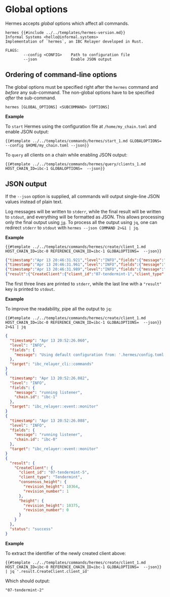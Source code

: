 # Global options

Hermes accepts _global_ options which affect all commands.

```shell
hermes {{#include ../../templates/hermes-version.md}}
Informal Systems <hello@informal.systems>
Implementation of `hermes`, an IBC Relayer developed in Rust.

FLAGS:
        --config <CONFIG>    Path to configuration file
        --json               Enable JSON output
```

## Ordering of command-line options

The global options must be specified right after the `hermes` command and _before_ any sub-command.
The non-global options have to be specified _after_ the sub-command.

```shell
hermes [GLOBAL_OPTIONS] <SUBCOMMAND> [OPTIONS]
```

__Example__

To `start` Hermes using the configuration file at `/home/my_chain.toml` and enable JSON output:

```shell
{{#template ../../templates/commands/hermes/start_1.md GLOBALOPTIONS=  --config $HOME/my_chain.toml --json}}
```

To `query` all clients on a chain while enabling JSON output:

```shell
{{#template ../../templates/commands/hermes/query/clients_1.md HOST_CHAIN_ID=ibc-1 GLOBALOPTIONS=  --json}}
```

## JSON output

If the `--json` option is supplied, all commands will output single-line JSON values instead of plain text.

Log messages will be written to `stderr`, while the final result will be written to `stdout`, and everything
will be formatted as JSON.
This allows processing only the final output using [`jq`](https://stedolan.github.io/jq/).
To process all the output using `jq`, one can redirect `stderr` to `stdout` with `hermes --json COMMAND 2>&1 | jq`.

__Example__

```shell
{{#template ../../templates/commands/hermes/create/client_1.md HOST_CHAIN_ID=ibc-0 REFERENCE_CHAIN_ID=ibc-1 GLOBALOPTIONS=  --json}}
```

```json
{"timestamp":"Apr 13 20:46:31.921","level":"INFO","fields":{"message":"Using default configuration from: '.hermes/config.toml'"},"target":"ibc_relayer_cli::commands"}
{"timestamp":"Apr 13 20:46:31.961","level":"INFO","fields":{"message":"running listener","chain.id":"ibc-1"},"target":"ibc_relayer::event::monitor"}
{"timestamp":"Apr 13 20:46:31.989","level":"INFO","fields":{"message":"running listener","chain.id":"ibc-0"},"target":"ibc_relayer::event::monitor"}
{"result":{"CreateClient":{"client_id":"07-tendermint-1","client_type":"Tendermint","consensus_height":{"revision_height":10060,"revision_number":1},"height":{"revision_height":10072,"revision_number":0}}},"status":"success"}
```

The first three lines are printed to `stderr`, while the last line with a `"result"` key is printed to `stdout`.

__Example__

To improve the readability, pipe all the output to `jq`:

```
{{#template ../../templates/commands/hermes/create/client_1.md HOST_CHAIN_ID=ibc-0 REFERENCE_CHAIN_ID=ibc-1 GLOBALOPTIONS=  --json}} 2>&1 | jq
```

```json
{
  "timestamp": "Apr 13 20:52:26.060",
  "level": "INFO",
  "fields": {
    "message": "Using default configuration from: '.hermes/config.toml'"
  },
  "target": "ibc_relayer_cli::commands"
}
{
  "timestamp": "Apr 13 20:52:26.082",
  "level": "INFO",
  "fields": {
    "message": "running listener",
    "chain.id": "ibc-1"
  },
  "target": "ibc_relayer::event::monitor"
}
{
  "timestamp": "Apr 13 20:52:26.088",
  "level": "INFO",
  "fields": {
    "message": "running listener",
    "chain.id": "ibc-0"
  },
  "target": "ibc_relayer::event::monitor"
}
{
  "result": {
    "CreateClient": {
      "client_id": "07-tendermint-5",
      "client_type": "Tendermint",
      "consensus_height": {
        "revision_height": 10364,
        "revision_number": 1
      },
      "height": {
        "revision_height": 10375,
        "revision_number": 0
      }
    }
  },
  "status": "success"
}
```

__Example__

To extract the identifier of the newly created client above:

```
{{#template ../../templates/commands/hermes/create/client_1.md HOST_CHAIN_ID=ibc-0 REFERENCE_CHAIN_ID=ibc-1 GLOBALOPTIONS=  --json}} | jq '.result.CreateClient.client_id'
```

Which should output:

```
"07-tendermint-2"
```
